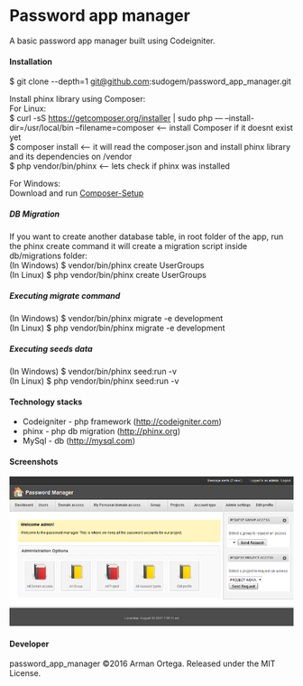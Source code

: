 # Password app manager
A basic password app manager built using Codeigniter.    

#### Installation
$ git clone --depth=1 git@github.com:sudogem/password_app_manager.git      


Install phinx library using Composer:   
For Linux:    
$ curl -sS https://getcomposer.org/installer | sudo php — –install-dir=/usr/local/bin –filename=composer     <-- install Composer if it doesnt exist yet     
$ composer install         <-- it will read the composer.json and install phinx library and its dependencies on /vendor    
$ php vendor/bin/phinx     <-- lets check if phinx was installed    

For Windows:    
Download and run [Composer-Setup](https://getcomposer.org/Composer-Setup.exe)     

##### DB Migration
If you want to create another database table, in root folder of the app, run the phinx create command it will create a migration script inside db/migrations folder:    
(In Windows) $ vendor/bin/phinx create UserGroups     
(In Linux) $ php vendor/bin/phinx create UserGroups    
##### Executing migrate command
(In Windows) $ vendor/bin/phinx migrate -e development    
(In Linux) $ php vendor/bin/phinx migrate -e development    

##### Executing seeds data
(In Windows) $ vendor/bin/phinx seed:run -v      
(In Linux) $ php vendor/bin/phinx seed:run -v      

#### Technology stacks
* Codeigniter - php framework (http://codeigniter.com)
* phinx - php db migration (http://phinx.org)
* MySql - db (http://mysql.com)

#### Screenshots
![Homepage](/screenshots/homepage.png)   

#### Developer
password_app_manager &copy;2016 Arman Ortega. Released under the MIT License.    
